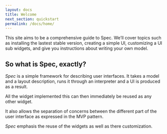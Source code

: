```yaml
---
layout: docs
title: Welcome
next_section: quickstart
permalink: /docs/home/
---
```


This site aims to be a comprehensive guide to Spec. We’ll cover topics such
as installing the lastest stable version, creating a simple UI, customizing a UI sub widgets, and give you instructions about writing your own model.

## So what is Spec, exactly?

*Spec* is a simple framework for describing user interfaces\. 
It takes a model and a layout description, runs it through an interpreter and a UI is produced as a result.

All the widget implemented this can then immediately be reused as any other widget.

It also allows the separation of concerns between the different part of the user interface as expressed in the MVP pattern\.

*Spec* emphasis the reuse of the widgets as well as there customization\.
